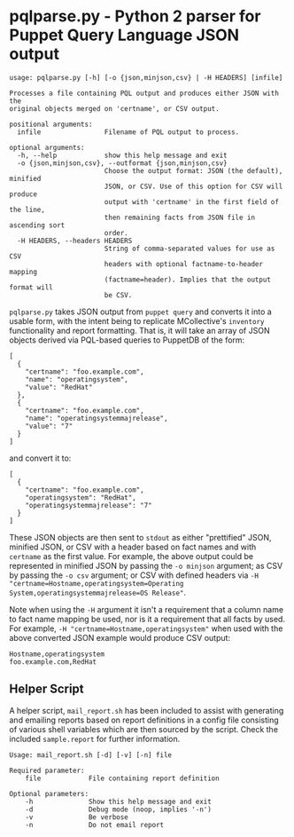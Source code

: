 # pqlparse.py - Python 2 parser for Puppet Query Language JSON output

```
usage: pqlparse.py [-h] [-o {json,minjson,csv} | -H HEADERS] [infile]

Processes a file containing PQL output and produces either JSON with the
original objects merged on 'certname', or CSV output.

positional arguments:
  infile                Filename of PQL output to process.

optional arguments:
  -h, --help            show this help message and exit
  -o {json,minjson,csv}, --outformat {json,minjson,csv}
                        Choose the output format: JSON (the default), minified
                        JSON, or CSV. Use of this option for CSV will produce
                        output with 'certname' in the first field of the line,
                        then remaining facts from JSON file in ascending sort
                        order.
  -H HEADERS, --headers HEADERS
                        String of comma-separated values for use as CSV
                        headers with optional factname-to-header mapping
                        (factname=header). Implies that the output format will
                        be CSV.
```

`pqlparse.py` takes JSON output from `puppet query` and converts it into
a usable form, with the intent being to replicate MCollective's `inventory`
functionality and report formatting.  That is, it will take an array of JSON
objects derived via PQL-based queries to PuppetDB of the form:

```
[
  {
    "certname": "foo.example.com",
    "name": "operatingsystem",
    "value": "RedHat"
  },
  {
    "certname": "foo.example.com",
    "name": "operatingsystemmajrelease",
    "value": "7"
  }
]
```
and convert it to:

```
[
  {
    "certname": "foo.example.com",
    "operatingsystem": "RedHat",
    "operatingsystemmajrelease": "7"
  }
]
```
These JSON objects are then sent to `stdout` as either "prettified" JSON,
minified JSON, or CSV with a header based on fact names and with `certname` as
the first value.  For example, the above output could be represented in
minified JSON by passing the `-o minjson` argument; as CSV by passing the `-o
csv` argument; or CSV with defined headers via `-H
"certname=Hostname,operatingsystem=Operating System,operatingsystemmajrelease=OS Release"`.

Note when using the `-H` argument it isn't a requirement that a column name to
fact name mapping be used, nor is it a requirement that all facts by used.  For
example, `-H "certname=Hostname,operatingsystem"` when used with the above
converted JSON example would produce CSV output:

```
Hostname,operatingsystem
foo.example.com,RedHat
```


## Helper Script

A helper script, `mail_report.sh` has been included to assist with generating
and emailing reports based on report definitions in a config file consisting of
various shell variables which are then sourced by the script.  Check the
included `sample.report` for further information.

```
Usage: mail_report.sh [-d] [-v] [-n] file

Required parameter:
    file            File containing report definition

Optional parameters:
    -h              Show this help message and exit
    -d              Debug mode (noop, implies '-n')
    -v              Be verbose
    -n              Do not email report

```

